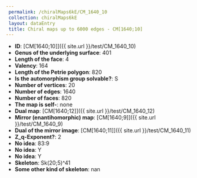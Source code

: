 ```yaml
--- 
 permalink: /chiralMaps6kE/CM_1640_10 
 collection: chiralMaps6kE
 layout: dataEntry
 title: Chiral maps up to 6000 edges - CM[1640;10]
---
```


- **ID**: [CM[1640;10]]({{ site.url }}/test/CM_1640_10)
- **Genus of the underlying surface**: 401
- **Length of the face**: 4
- **Valency**: 164
- **Length of the Petrie polygon**: 820
- **Is the automorphism group solvable?**: S
- **Number of vertices**: 20
- **Number of edges**: 1640
- **Number of faces**: 820
- **The map is self-**: none
- **Dual map**: [CM[1640;12]]({{ site.url }}/test/CM_1640_12)
- **Mirror (enantihomorphic) map**: [CM[1640;9]]({{ site.url }}/test/CM_1640_9)
- **Dual of the mirror image**: [CM[1640;11]]({{ site.url }}/test/CM_1640_11)
- **Z_q-Exponent?**: 2
- **No idea**:  83:9
- **No idea**: Y
- **No idea**: Y
- **Skeleton**: Sk(20;5)^41
- **Some other kind of skeleton**: nan
